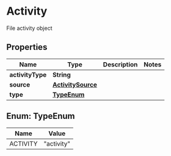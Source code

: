 

# Activity

File activity object

## Properties

| Name | Type | Description | Notes |
|------------ | ------------- | ------------- | -------------|
|**activityType** | **String** |  |  |
|**source** | [**ActivitySource**](ActivitySource.md) |  |  |
|**type** | [**TypeEnum**](#TypeEnum) |  |  |



## Enum: TypeEnum

| Name | Value |
|---- | -----|
| ACTIVITY | &quot;activity&quot; |



